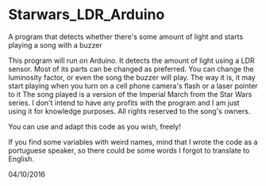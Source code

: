 # Starwars_LDR_Arduino
A program that detects whether there's some amount of light and starts playing a song with a buzzer

This program will run on Arduino. It detects the amount of light using a LDR sensor. 
Most of its parts can be changed as preferred. You can change the luminosity factor, or even the song the buzzer will play. The way it is, it may start playing when you turn on a cell phone camera's flash or a laser pointer to it
The song played is a version of the Imperial March from the Star Wars series. I don't intend to have any profits with the program and I am just using it for knowledge purposes. All rights reserved to the song's owners.

You can use and adapt this code as you wish, freely!

If you find some variables with weird names, mind that I wrote the code as a portuguese speaker, so there could be some words I forgot to translate to English.

04/10/2016
